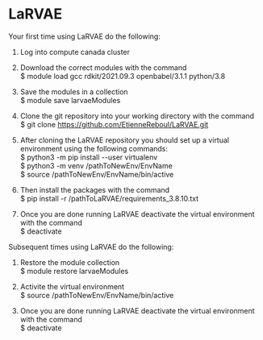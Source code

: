 # LaRVAE

Your first time using LaRVAE do the following:  

1) Log into compute canada cluster  

2) Download the correct modules with the command  
  $ module load gcc rdkit/2021.09.3 openbabel/3.1.1 python/3.8  

3) Save the modules in a collection  
  $ module save larvaeModules  

4) Clone the git repository into your working directory with the command  
  $ git clone https://github.com/EtienneReboul/LaRVAE.git  

5) After cloning the LaRVAE repository you should set up a virtual environment using the following commands:  
  $ python3 -m pip install --user virtualenv  
  $ python3 -m venv /pathToNewEnv/EnvName  
  $ source /pathToNewEnv/EnvName/bin/active  

6) Then install the packages with the command  
  $ pip install -r /pathToLaRVAE/requirements_3.8.10.txt  

7) Once you are done running LaRVAE deactivate the virtual environment with the command  
  $ deactivate  
  

Subsequent times using LaRVAE do the following:  

1) Restore the module collection  
  $ module restore larvaeModules  

2) Activite the virtual environment  
  $ source /pathToNewEnv/EnvName/bin/active  

3) Once you are done running LaRVAE deactivate the virtual environment with the command  
  $ deactivate  
